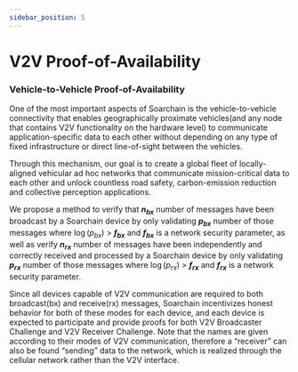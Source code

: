 ```yaml
---
sidebar_position: 5
---
```


# V2V Proof-of-Availability

### Vehicle-to-Vehicle Proof-of-Availability

One of the most important aspects of Soarchain is the vehicle-to-vehicle connectivity that enables geographically proximate vehicles(and any node that contains V2V functionality on the hardware level) to communicate application-specific data to each other without depending on any type of fixed infrastructure or direct line-of-sight between the vehicles. 

Through this mechanism, our goal is to create a global fleet of locally-aligned vehicular ad hoc networks that communicate mission-critical data to each other and unlock countless road safety, carbon-emission reduction and collective perception applications. 

We propose a method to verify that **$n_{bx}$** number of messages have been broadcast by a Soarchain device by only validating **$p_{bx}$** number of those messages where 	$\log(p_{bx})$ > **$f_{bx}$** and **$f_{bx}$** is a network security parameter,  as well as verify **$n_{rx}$** number of messages have been independently and correctly received and processed by a Soarchain device by only validating **$p_{rx}$**  number of those messages where $\log(p_{rx})$ > **$f_{rx}$** and **$f_{rx}$** is a network security parameter. 

Since all devices capable of V2V communication are required to both broadcast(bx) and receive(rx) messages, Soarchain incentivizes honest behavior for both of these modes for each device, and each device is expected to participate and provide proofs for both V2V Broadcaster Challenge and V2V Receiver Challenge. Note that the names are given according to their modes of V2V communication, therefore a “receiver” can also be found “sending” data to the network, which is realized through the cellular network rather than the V2V interface. 

